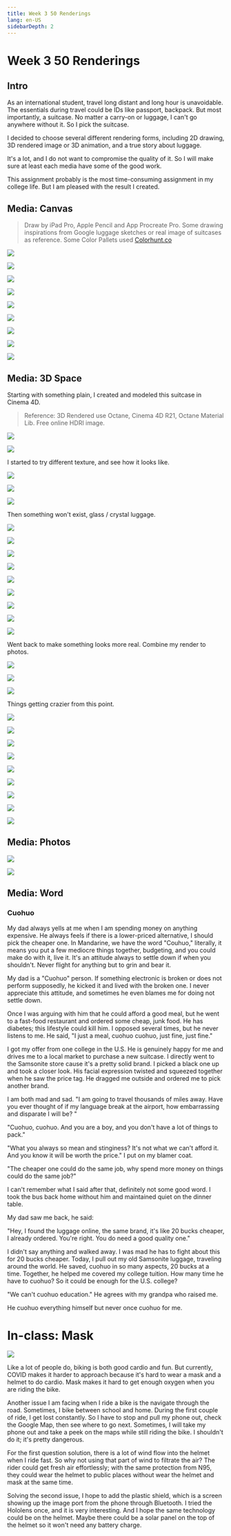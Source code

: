 ```yaml
---
title: Week 3 50 Renderings
lang: en-US
sidebarDepth: 2
---
```


# Week 3 50 Renderings

## Intro

As an international student, travel long distant and long hour is unavoidable. The essentials during travel could be IDs like passport, backpack. But most importantly, a suitcase. No matter a carry-on or luggage, I can't go anywhere without it. So I pick the suitcase. 

I decided to choose several different rendering forms, including 2D drawing, 3D rendered image or 3D animation,  and a true story about luggage. 

It's a lot, and I do not want to compromise the quality of it. So I will make sure at least each media have some of the good work. 

This assignment probably is the most time-consuming assignment in my college life. But I am pleased with the result I created. 



## Media: Canvas

> Draw by iPad Pro, Apple Pencil and App Procreate Pro. Some drawing inspirations from Google  luggage sketches or real image of suitcases as reference. Some Color Pallets used [Colorhunt.co](https://colorhunt.co/)



![](https://raw.githubusercontent.com/irwinchyi/imgbed/master/img/Untitled_Artwork%202.2020-09-28%2012_05_05.gif)

![](https://raw.githubusercontent.com/irwinchyi/imgbed/master/img/Untitled_Artwork%203.png)

![](https://raw.githubusercontent.com/irwinchyi/imgbed/master/img/Untitled_Artwork%208.jpg)

![](https://raw.githubusercontent.com/irwinchyi/imgbed/master/img/Untitled_Artwork%202.jpg)

![](https://raw.githubusercontent.com/irwinchyi/imgbed/master/img/Untitled_Artwork%203.jpg)

![](https://raw.githubusercontent.com/irwinchyi/imgbed/master/img/Untitled_Artwork%204.jpg)

![](https://raw.githubusercontent.com/irwinchyi/imgbed/master/img/Untitled_Artwork%205.jpg)

![](https://raw.githubusercontent.com/irwinchyi/imgbed/master/img/Untitled_Artwork%206.jpg)



![](https://raw.githubusercontent.com/irwinchyi/imgbed/master/img/Untitled_Artwork%207.jpg)

## Media: 3D Space

Starting with something plain, I created and modeled this suitcase in Cinema 4D. 

> Reference: 3D Rendered use Octane, Cinema 4D R21, Octane Material Lib. Free online HDRI image. 

![](https://raw.githubusercontent.com/irwinchyi/imgbed/master/img/screencapture.PNG)

![](https://raw.githubusercontent.com/irwinchyi/imgbed/master/img/Plain.jpg)

I started to try different texture, and see how it looks like. 

![](https://raw.githubusercontent.com/irwinchyi/imgbed/master/img/PlainB.jpg)

![](https://raw.githubusercontent.com/irwinchyi/imgbed/master/img/PlainC.jpg)

![](https://raw.githubusercontent.com/irwinchyi/imgbed/master/img/PlainD.jpg)

Then something won't exist, glass / crystal luggage. 

![](https://raw.githubusercontent.com/irwinchyi/imgbed/master/img/PlainE.jpg)

![](https://raw.githubusercontent.com/irwinchyi/imgbed/master/img/PlainF.jpg)

![](https://raw.githubusercontent.com/irwinchyi/imgbed/master/img/PlainG.jpg)

![](https://raw.githubusercontent.com/irwinchyi/imgbed/master/img/PlainH.jpg)

![](https://raw.githubusercontent.com/irwinchyi/imgbed/master/img/PlainI.jpg)

![](https://raw.githubusercontent.com/irwinchyi/imgbed/master/img/PlainJ.jpg)

![](https://raw.githubusercontent.com/irwinchyi/imgbed/master/img/PlainK.jpg)

![](https://raw.githubusercontent.com/irwinchyi/imgbed/master/img/PlainL.jpg)

![](https://raw.githubusercontent.com/irwinchyi/imgbed/master/img/PlainM.jpg)

Went back to make something looks more real. Combine my render to photos. 

![](https://raw.githubusercontent.com/irwinchyi/imgbed/master/img/PlainN.jpg)

![](https://raw.githubusercontent.com/irwinchyi/imgbed/master/img/PlainO.jpg)

![](https://raw.githubusercontent.com/irwinchyi/imgbed/master/img/PlainP.jpg)

Things getting crazier from this point. 

![](https://raw.githubusercontent.com/irwinchyi/imgbed/master/img/PlainQ.jpg)

![](https://raw.githubusercontent.com/irwinchyi/imgbed/master/img/PlainR.jpg)

![](https://raw.githubusercontent.com/irwinchyi/imgbed/master/img/PlainS.jpg)

![](https://raw.githubusercontent.com/irwinchyi/imgbed/master/img/PlainU.jpg)

![](https://raw.githubusercontent.com/irwinchyi/imgbed/master/img/PlainV.jpg)

![](https://raw.githubusercontent.com/irwinchyi/imgbed/master/img/PlainW.jpg)

![](https://raw.githubusercontent.com/irwinchyi/imgbed/master/img/PlainX.jpg)

![](https://raw.githubusercontent.com/irwinchyi/imgbed/master/img/PlainY.jpg)

![](https://raw.githubusercontent.com/irwinchyi/imgbed/master/img/PlainZ.jpg)

## Media: Photos

![](https://raw.githubusercontent.com/irwinchyi/imgbed/master/img/P1010486.jpg)

![](https://raw.githubusercontent.com/irwinchyi/imgbed/master/img/P1010487.jpg)

## Media: Word

### Cuohuo

My dad always yells at me when I am spending money on anything expensive. He always feels if there is a lower-priced alternative, I should pick the cheaper one. In Mandarine, we have the word "Couhuo," literally, it means you put a few mediocre things together, budgeting, and you could make do with it, live it. It's an attitude always to settle down if when you shouldn't. Never flight for anything but to grin and bear it. 

My dad is a "Cuohuo" person. If something electronic is broken or does not perform supposedly, he kicked it and lived with the broken one. I never appreciate this attitude, and sometimes he even blames me for doing not settle down. 

Once I was arguing with him that he could afford a good meal, but he went to a fast-food restaurant and ordered some cheap, junk food. He has diabetes; this lifestyle could kill him. I opposed several times, but he never listens to me. He said, "I just a meal, cuohuo cuohuo, just fine, just fine." 

I got my offer from one college in the U.S. He is genuinely happy for me and drives me to a local market to purchase a new suitcase. I directly went to the Samsonite store cause it's a  pretty solid brand. I picked a black one up and took a closer look. His facial expression twisted and squeezed together when he saw the price tag. He dragged me outside and ordered me to pick another brand. 

I am both mad and sad. "I am going to travel thousands of miles away. Have you ever thought of if my language break at the airport, how embarrassing and disparate I will be? " 

"Cuohuo, cuohuo. And you are a boy, and you don't have a lot of things to pack." 

"What you always so mean and stinginess? It's not what we can't afford it. And you know it will be worth the price." I put on my blamer coat. 

"The cheaper one could do the same job, why spend more money on things could do the same job?" 

I can't remember what I said after that, definitely not some good word. I took the bus back home without him and maintained quiet on the dinner table. 

My dad saw me back, he said: 

"Hey, I found the luggage online, the same brand, it's like 20 bucks cheaper, I already ordered. You're right. You do need a good quality one."

I didn't say anything and walked away. I was mad he has to fight about this for 20 bucks cheaper. 
Today, I pull out my old Samsonite luggage, traveling around the world. He saved, cuohuo in so many aspects, 20 bucks at a time. Together, he helped me covered my college tuition. How many time he have to cuohuo? So it could be enough for the U.S. college?

"We can't cuohuo education." He agrees with my grandpa who raised me. 

He cuohuo everything himself but never once cuohuo for me. 



# In-class: Mask

![](https://raw.githubusercontent.com/irwinchyi/imgbed/master/img/dsjakldjlsajdla.png)

Like a lot of people do, biking is both good cardio and fun. But currently, COVID makes it harder to approach because it's hard to wear a mask and a helmet to do cardio. Mask makes it hard to get enough oxygen when you are riding the bike. 

Another issue I am facing when I ride a bike is the navigate through the road. Sometimes, I bike between school and home. During the first couple of ride, I get lost constantly. So I have to stop and pull my phone out, check the Google Map, then see where to go next. Sometimes, I will take my phone out and take a peek on the maps while still riding the bike. I shouldn't do it; it's pretty dangerous. 

For the first question solution, there is a lot of wind flow into the helmet when I ride fast. So why not using that part of wind to filtrate the air? The rider could get fresh air effortlessly; with the same protection from N95, they could wear the helmet to public places without wear the helmet and mask at the same time. 

Solving the second issue, I hope to add the plastic shield, which is a screen showing up the image port from the phone through Bluetooth. I tried the Hololens once, and it is very interesting. And I hope the same technology could be on the helmet. Maybe there could be a solar panel on the top of the helmet so it won't need any battery charge. 